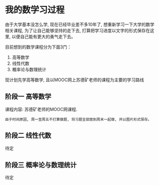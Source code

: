 # 我的数学习过程

由于大学基本没怎么学, 现在已经毕业差不多10年了, 想重新学习一下大学的数学相关课程, 为了让自己能够坚持的走下去, 打算把学习进度以文字的形式保存在这里, 以便自己能有更大的勇气走下去。

目前想到的数学课程分为下面3门：
1. 高等数学
2. 线性代数
3. 概率论与数理统计

现计划先学高等数学, 且以MOOC网上苏德矿老师的课程为主要的学习路线

## 阶段一 高等数学
课程内容: 苏德矿老师的MOOC网课程. 

    由于时间原因, 周一至周五不打算做题, 将习题全部放到周末一起做, 并以图片形式保存。

## 阶段二 线性代数
待定

## 阶段三 概率论与数理统计
待定
